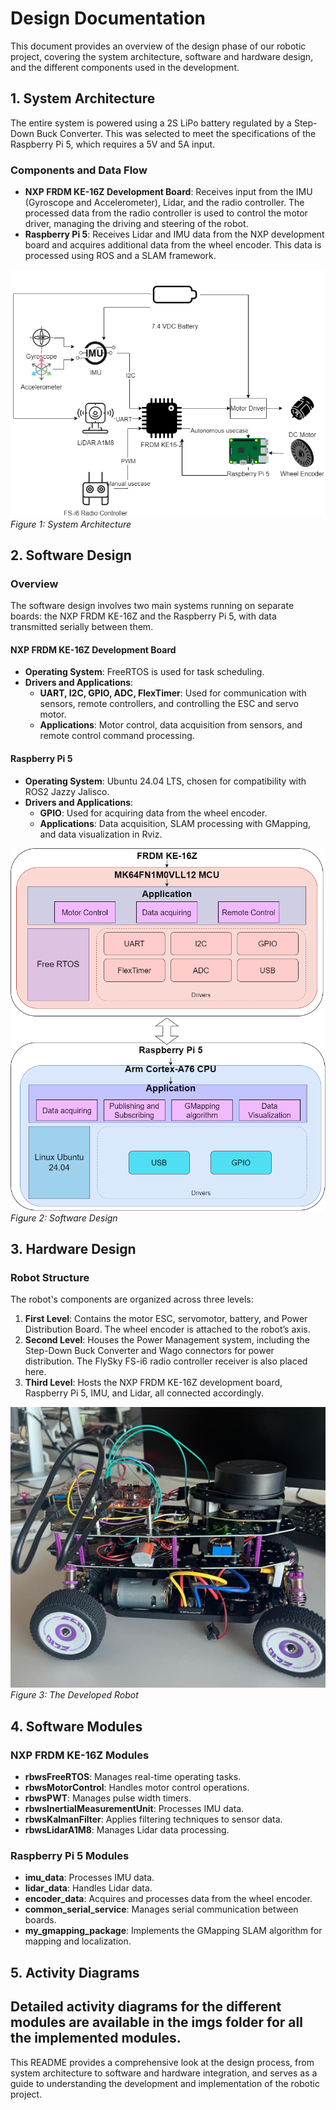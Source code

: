 # Design Documentation

This document provides an overview of the design phase of our robotic project, covering the system architecture, software and hardware design, and the different components used in the development.

## 1. System Architecture

The entire system is powered using a 2S LiPo battery regulated by a Step-Down Buck Converter. This was selected to meet the specifications of the Raspberry Pi 5, which requires a 5V and 5A input.

### Components and Data Flow
- **NXP FRDM KE-16Z Development Board**: Receives input from the IMU (Gyroscope and Accelerometer), Lidar, and the radio controller. The processed data from the radio controller is used to control the motor driver, managing the driving and steering of the robot.
- **Raspberry Pi 5**: Receives Lidar and IMU data from the NXP development board and acquires additional data from the wheel encoder. This data is processed using ROS and a SLAM framework.

![System Architecture](../../src/imgs/system_architecture.png)
*Figure 1: System Architecture*

## 2. Software Design

### Overview
The software design involves two main systems running on separate boards: the NXP FRDM KE-16Z and the Raspberry Pi 5, with data transmitted serially between them.

#### NXP FRDM KE-16Z Development Board
- **Operating System**: FreeRTOS is used for task scheduling.
- **Drivers and Applications**:
  - **UART, I2C, GPIO, ADC, FlexTimer**: Used for communication with sensors, remote controllers, and controlling the ESC and servo motor.
  - **Applications**: Motor control, data acquisition from sensors, and remote control command processing.

#### Raspberry Pi 5
- **Operating System**: Ubuntu 24.04 LTS, chosen for compatibility with ROS2 Jazzy Jalisco.
- **Drivers and Applications**:
  - **GPIO**: Used for acquiring data from the wheel encoder.
  - **Applications**: Data acquisition, SLAM processing with GMapping, and data visualization in Rviz.

![Software Design](../../src/imgs/software_architecture.png)
*Figure 2: Software Design*

## 3. Hardware Design

### Robot Structure
The robot's components are organized across three levels:
1. **First Level**: Contains the motor ESC, servomotor, battery, and Power Distribution Board. The wheel encoder is attached to the robot’s axis.
2. **Second Level**: Houses the Power Management system, including the Step-Down Buck Converter and Wago connectors for power distribution. The FlySky FS-i6 radio controller receiver is also placed here.
3. **Third Level**: Hosts the NXP FRDM KE-16Z development board, Raspberry Pi 5, IMU, and Lidar, all connected accordingly.

![Hardware Design](../../src/imgs/robot.jpg)
*Figure 3: The Developed Robot*

## 4. Software Modules

### NXP FRDM KE-16Z Modules
- **rbwsFreeRTOS**: Manages real-time operating tasks.
- **rbwsMotorControl**: Handles motor control operations.
- **rbwsPWT**: Manages pulse width timers.
- **rbwsInertialMeasurementUnit**: Processes IMU data.
- **rbwsKalmanFilter**: Applies filtering techniques to sensor data.
- **rbwsLidarA1M8**: Manages Lidar data processing.

### Raspberry Pi 5 Modules
- **imu_data**: Processes IMU data.
- **lidar_data**: Handles Lidar data.
- **encoder_data**: Acquires and processes data from the wheel encoder.
- **common_serial_service**: Manages serial communication between boards.
- **my_gmapping_package**: Implements the GMapping SLAM algorithm for mapping and localization.

## 5. Activity Diagrams
Detailed activity diagrams for the different modules are available in the imgs folder for all the implemented modules.
---

This README provides a comprehensive look at the design process, from system architecture to software and hardware integration, and serves as a guide to understanding the development and implementation of the robotic project.
